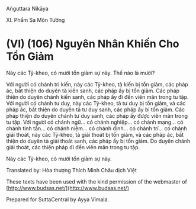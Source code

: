 Aṅguttara Nikāya

XI. Phẩm Sa Môn Tưởng

# (VI) (106) Nguyên Nhân Khiến Cho Tổn Giảm

Này các Tỷ-kheo, có mười tổn giảm sự này. Thế nào là mười?

Với người có chánh tri kiến, này các Tỷ-kheo, tà kiến bị tổn giảm, các pháp ác, bất thiện do duyên tà kiến sanh, các pháp ấy bị tổn giảm. Các pháp thiện do duyên chánh kiến sanh, các pháp ấy đi đến viên mãn trong tu tập. Với người có chánh tư duy, này các Tỷ-kheo, tà tư duy bị tổn giảm, và các pháp ác, bất thiện do duyên tà tư duy sanh, các pháp ấy bị tổn giảm. Các pháp thiện do duyên chánh tư duy sanh, các pháp ấy được viên mãn trong tu tập. Với người có chánh ngữ... có chánh nghiệp... có chánh mạng... có chánh tinh tấn... có chánh niệm... có chánh định... có chánh trí... có chánh giải thoát, này các Tỷ-kheo, tà giải thoát bị tổn giảm, và các pháp ác, bất thiện do duyên tà giải thoát sanh, các pháp ấy bị tổn giảm. Do duyên chánh giải thoát, các thiện pháp đi đến viên mãn trong tu tập.

Này các Tỷ-kheo, có mười tổn giảm sự này.

Translated by: Hòa thượng Thích Minh Châu dịch Việt

These texts have been used with the kind permission of the webmaster of [http://www.budsas.net/](http://www.budsas.net/)

Prepared for SuttaCentral by Ayya Vimala.